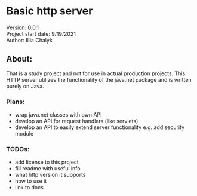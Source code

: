 # Basic http server

Version: 0.0.1 \
Project start date: 9/19/2021 \
Author: Illia Chalyk

## About:

That is a study project and not for use in actual production projects.
This HTTP server utilizes the functionality of the java.net package and is written purely on Java.

### Plans:

- wrap java.net classes with own API
- develop an API for request handlers (like servlets)
- develop an API to easily extend server functionality e.g. add security module

### TODOs:
- add license to this project
- fill readme with useful info
- what http version it supports
- how to use it
- link to docs
